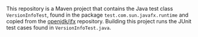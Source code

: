 This repository is a Maven project that contains the Java test class `VersionInfoTest`, found in the package `test.com.sun.javafx.runtime` and copied from the [openjdk/jfx](https://github.com/openjdk/jfx/blob/master/modules/javafx.base/src/test/java/test/com/sun/javafx/runtime/VersionInfoTest.java) repository.
Building this project runs the JUnit test cases found in `VersionInfoTest.java`.
